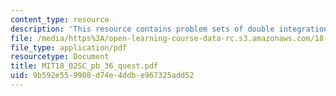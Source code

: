 ```yaml
---
content_type: resource
description: 'This resource contains problem sets of double integration in polar coordinates. '
file: /media/https%3A/open-learning-course-data-rc.s3.amazonaws.com/18-02sc-multivariable-calculus-fall-2010/9b592e559908d74e4ddbe967325add52_MIT18_02SC_pb_36_quest.pdf
file_type: application/pdf
resourcetype: Document
title: MIT18_02SC_pb_36_quest.pdf
uid: 9b592e55-9908-d74e-4ddb-e967325add52
---
```

